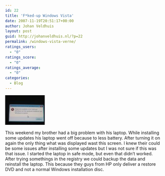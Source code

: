 ```yaml
---
id: 22
title: 'F*ked-up Windows Vista'
date: 2007-11-19T20:51:17+00:00
author: Johan Veldhuis
layout: post
guid: http://johanveldhuis.nl/?p=22
permalink: /windows-vista-verne/
ratings_users:
  - "0"
ratings_score:
  - "0"
ratings_average:
  - "0"
categories:
  - Blog
---
```

[![Windows Vista crash](/wp-content/uploads/2008/03/17112007.thumbnail.jpg)](/wp-content/uploads/2008/03/17112007.jpg "Windows Vista crash") 

This weekend my brother had a big problem with his laptop. While installing some updates his laptop went off because to less battery. After turning it on again the only thing what was displayed wast this screen. I knew their could be some issues after installing some updates but I was not sure if this was that issue. I started the laptop in safe mode, but even that didn&#8217;t worked. After trying somethings in the registry we could backup the data and reinstall the laptop. This because they guys from HP only deliver a restore DVD and not a normal Windows installation disc.